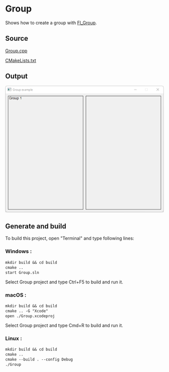 # Group

Shows how to create a group with [Fl_Group](https://www.fltk.org/doc-1.3/classFl__Group.html).

## Source

[Group.cpp](Group.cpp)

[CMakeLists.txt](CMakeLists.txt)

## Output

![output](../../../docs/Pictures/Examples/Group.png)

## Generate and build

To build this project, open "Terminal" and type following lines:

### Windows :

``` shell
mkdir build && cd build
cmake .. 
start Group.sln
```

Select Group project and type Ctrl+F5 to build and run it.

### macOS :

``` shell
mkdir build && cd build
cmake .. -G "Xcode"
open ./Group.xcodeproj
```

Select Group project and type Cmd+R to build and run it.

### Linux :

``` shell
mkdir build && cd build
cmake .. 
cmake --build . --config Debug
./Group
```
